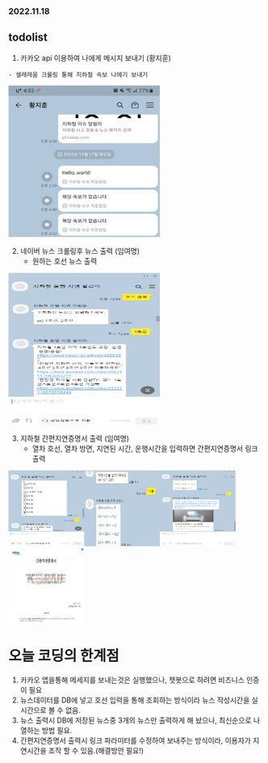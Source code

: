 ### 2022.11.18
## todolist

1. 카카오 api 이용하여 나에게 메시지 보내기 (황지훈)
<!-- ![](2022-11-18-09-25-37.png) -->
    - 셀레레움 크롤링 통해 지하철 속보 나에기 보내기
<img src="2022-11-18-09-25-37.png" width="300" height="300"/><br/>

2. 네이버 뉴스 크롤링후 뉴스 출력 (임여명)
    - 원하는 호선 뉴스 출력
<!-- ![](2022-11-18-09-30-54.png) -->
<img src="2022-11-18-09-30-54.png" width="300" height="300"/><br/>

3. 지하철 간편지연증명서 출력 (임여명)
    - 열차 호선, 열차 방면, 지연된 시간, 운행시간을 입력하면 간편지연증명서 링크출력
<!-- ![](2022-11-18-09-33-51.png), ![](2022-11-18-09-34-01.png), ![](2022-11-18-09-34-10.png), ![](2022-11-18-09-34-16.png) -->
<img src="2022-11-18-09-33-51.png" width="150" height="150"/><img src="2022-11-18-09-34-01.png" width="150" height="150"/><img src="2022-11-18-09-34-10.png" width="150" height="150"/><img src="2022-11-18-09-34-16.png" width="150" height="150"/>

# 오늘 코딩의 한계점
1. 카카오 앱을통해 메세지를 보내는것은 실행했으나, 챗봇으로 하려면 비즈니스 인증이 필요
2. 뉴스데이터를 DB에 넣고 호선 입력을 통해 조회하는 방식이라 뉴스 작성시간을 실시간으로 볼 수 없음.
3. 뉴스 출력시 DB에 저장된 뉴스중 3개의 뉴스만 출력하게 해 놨으나, 최신순으로 나열하는 방법 필요.
4. 간편지연증명서 출력시 링크 파라미터를 수정하여 보내주는 방식이라, 이용자가 지연시간을 조작 할 수 있음.(해결방안 필요!)

